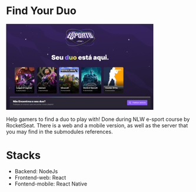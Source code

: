 # Find Your Duo

<!---Esses são exemplos. Veja https://shields.io para outras pessoas ou para personalizar este conjunto de escudos. Você pode querer incluir dependências, status do projeto e informações de licença aqui--->

<img width="400px" src="FindYourDuo-min.PNG" alt="exemplo imagem">

Help gamers to find a duo to play with!
Done during NLW e-sport course by RocketSeat.
There is a web and a mobile version, as well as the server that you may find in the submodules references.

# Stacks
- Backend: NodeJs
- Frontend-web: React
- Fontend-mobile: React Native
